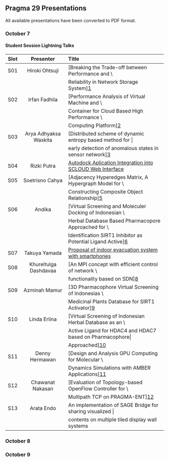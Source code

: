 ## Pragma 29 Presentations

All available presentations have been converted to PDF format.

### October 7

#### Student Session Lightning Talks

| Slot |       Presenter       | Title                                                    |
|------|:---------------------:|:---------------------------------------------------------|
| S01  | Hiroki Ohtsuji        | [Breaking the Trade-off between Performance and \        |
|      |                       | Reliability in Network Storage System][1]                |
| S02  | Irfan Fadhila         | [Performance Analysis of Virtual Machine and \           |
|      |                       | Container for Cloud Based High Performance \             |
|      |                       | Computing Platform][2]                                   |
| S03  | Arya Adhyaksa Waskita | [Distributed scheme of dynamic entropy based method for \|
|      |                       | early detection of anomalous states in sensor network][3]|
| S04  | Rizki Putra           | [Autodock Aplication Integration into SCLOUD Web Interface][4]|
| S05  | Soetrisno Cahya       | [Adjacency Hyperedges Matrix, A Hypergraph Model for \   |
|      |                       | Constructing Composite Object Relationship][5]           |
| S06  | Andika                | [Virtual Screening and Moleculer Docking of Indonesian \ |
|      |                       | Herbal Database Based Pharmacopore Approached for \      |
|      |                       | Identification SIRT1 Inhibitor as Potential Ligand Active][6]|
| S07  | Takuya Yamada         | [Proposal of indoor evacuation system with smartphones][7]|
| S08  | Khureltulga Dashdavaa | [An MPI concept with efficient control of network \      |
|      |                       | functionality based on SDN][8]                           |
| S09  | Azminah Mamur         | [3D Pharmacophore Virtual Screening of Indonesias \      |
|      |                       | Medicinal Plants Database for SIRT1 Activator][9]        |
| S10  | Linda Erlina          | [Virtual Screening of Indonesian Herbal Database as an \ |
|      |                       | Active Ligand for HDAC4 and HDAC7 based on Pharmacophore\|
|      |                       | Approached][10]                                          |
| S11  | Denny Hermawan        | [Design and Analysis GPU Computing for Molecular \       |
|      |                       | Dynamics Simulations with AMBER Applications][11]        |
| S12  | Chawanat Nakasan      | [Evaluation of Topology-based OpenFlow Controller for \  |
|      |                       | Multipath TCP on PRAGMA-ENT][12]                         |
| S13  | Arata Endo            | An implementation of SAGE Bridge for sharing visualized \|
|      |                       | contents on multiple tiled display wall systems          |


### October 8

### October 9



 [1]: student-session/network-storage.pdf
 [2]: student-session/vm-performance-analysis.pdf
 [3]: student-session/sensor-network.pdf 
 [4]: student-session/autodock-integration-SCLOUD.pdf
 [5]: student-session/hypergraph-model.pdf 
 [6]: student-session/virtual-screening-SIRT.pdf 
 [7]: student-session/evacuation-system.pdf 
 [8]: student-session/mpi-sdn.pdf 
 [9]: student-session/3D-virtual-screening.pdf 
[10]: student-session/virtual-screening-HDAC.pdf 
[11]: student-session/gpu-md-simulations.pdf 
[12]: student-session/openflow-controller.pdf 

[13]:
[14]:
[15]: 
[16]:
[17]:
[18]:
[19]:
[20]:
[21]:
[22]:
[23]:
[24]:
[25]:
[26]:
[27]:
[28]:
[29]:
[30]:

